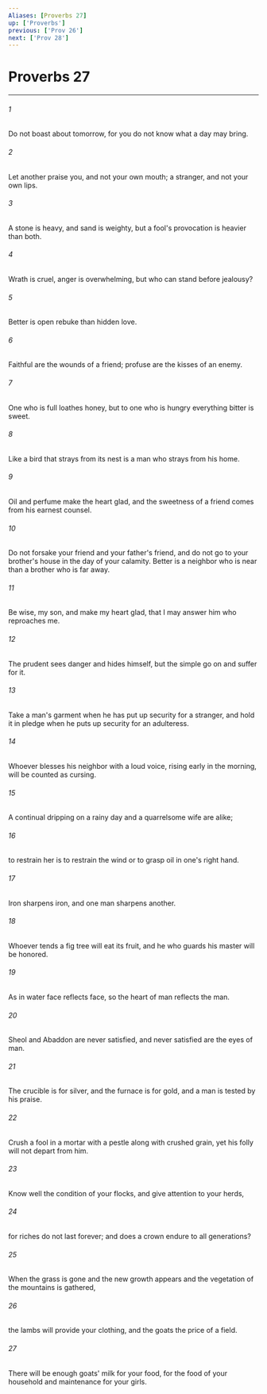 ```yaml
---
Aliases: [Proverbs 27]
up: ['Proverbs']
previous: ['Prov 26']
next: ['Prov 28']
---
```

# Proverbs 27
***



###### 1 
Do not boast about tomorrow, for you do not know what a day may bring. 

###### 2 
Let another praise you, and not your own mouth; a stranger, and not your own lips. 

###### 3 
A stone is heavy, and sand is weighty, but a fool's provocation is heavier than both. 

###### 4 
Wrath is cruel, anger is overwhelming, but who can stand before jealousy? 

###### 5 
Better is open rebuke than hidden love. 

###### 6 
Faithful are the wounds of a friend; profuse are the kisses of an enemy. 

###### 7 
One who is full loathes honey, but to one who is hungry everything bitter is sweet. 

###### 8 
Like a bird that strays from its nest is a man who strays from his home. 

###### 9 
Oil and perfume make the heart glad, and the sweetness of a friend comes from his earnest counsel. 

###### 10 
Do not forsake your friend and your father's friend, and do not go to your brother's house in the day of your calamity. Better is a neighbor who is near than a brother who is far away. 

###### 11 
Be wise, my son, and make my heart glad, that I may answer him who reproaches me. 

###### 12 
The prudent sees danger and hides himself, but the simple go on and suffer for it. 

###### 13 
Take a man's garment when he has put up security for a stranger, and hold it in pledge when he puts up security for an adulteress. 

###### 14 
Whoever blesses his neighbor with a loud voice, rising early in the morning, will be counted as cursing. 

###### 15 
A continual dripping on a rainy day and a quarrelsome wife are alike; 

###### 16 
to restrain her is to restrain the wind or to grasp oil in one's right hand. 

###### 17 
Iron sharpens iron, and one man sharpens another. 

###### 18 
Whoever tends a fig tree will eat its fruit, and he who guards his master will be honored. 

###### 19 
As in water face reflects face, so the heart of man reflects the man. 

###### 20 
Sheol and Abaddon are never satisfied, and never satisfied are the eyes of man. 

###### 21 
The crucible is for silver, and the furnace is for gold, and a man is tested by his praise. 

###### 22 
Crush a fool in a mortar with a pestle along with crushed grain, yet his folly will not depart from him. 

###### 23 
Know well the condition of your flocks, and give attention to your herds, 

###### 24 
for riches do not last forever; and does a crown endure to all generations? 

###### 25 
When the grass is gone and the new growth appears and the vegetation of the mountains is gathered, 

###### 26 
the lambs will provide your clothing, and the goats the price of a field. 

###### 27 
There will be enough goats' milk for your food, for the food of your household and maintenance for your girls.

